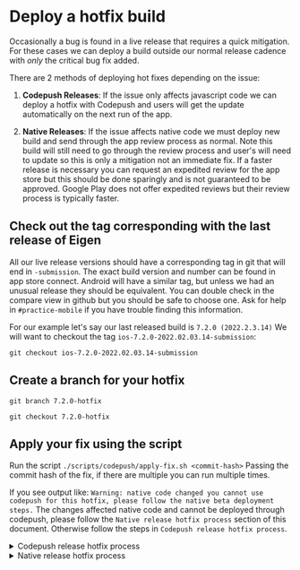 # Deploy a hotfix build

Occasionally a bug is found in a live release that requires a quick mitigation. For these cases we can deploy a build outside our normal release cadence with _only_ the critical bug fix added.

There are 2 methods of deploying hot fixes depending on the issue:

1. **Codepush Releases**: If the issue only affects javascript code we can deploy a hotfix with Codepush and users will get the update automatically on the next run of the app.

2. **Native Releases**: If the issue affects native code we must deploy new build and send through the app review process as normal. Note this build will still need to go through the review process and user's will need to update so this is only a mitigation not an immediate fix. If a faster release is necessary you can request an expedited review for the app store but this should be done sparingly and is not guaranteed to be approved. Google Play does not offer expedited reviews but their review process is typically faster.

## Check out the tag corresponding with the last release of Eigen

All our live release versions should have a corresponding tag in git that will end in `-submission`.
The exact build version and number can be found in app store connect. Android will have a similar tag,
but unless we had an unusual release they should be equivalent. You can double check in the compare view
in github but you should be safe to choose one.
Ask for help in `#practice-mobile` if you have trouble finding this
information.

For our example let's say our last released build is `7.2.0 (2022.2.3.14)`
We will want to checkout the tag `ios-7.2.0-2022.02.03.14-submission`:

`git checkout ios-7.2.0-2022.02.03.14-submission`

## Create a branch for your hotfix

`git branch 7.2.0-hotfix`

`git checkout 7.2.0-hotfix`

## Apply your fix using the script

Run the script `./scripts/codepush/apply-fix.sh <commit-hash>`
Passing the commit hash of the fix, if there are multiple you can run multiple times.

If you see output like: `Warning: native code changed you cannot use codepush for this hotfix, please follow the native beta deployment steps.`
The changes affected native code and cannot be deployed through codepush, please follow the `Native release hotfix process` section of this document.
Otherwise follow the steps in `Codepush release hotfix process`.

<details>
  <summary>Codepush release hotfix process</summary>

## Deploy your change to codepush canary deployment

Let `#practice-mobile` know you will be deploying a hotfix and to hold off deploying to codepush or betas.

Run the script to deploy the hotfix to the canary deployment:
`./scripts/codepush/deploy-to-codepush.sh 'Canary' 'hotfix description'`

## Test your codepush change in the production app

Download the latest app from the app store or play store
Enable the dev menu and download the codepush bundle from the staging deployment.
Test that the fix is working as intended and do some basic QA to make sure the app is functioning correctly.

## Promote the codepush bundle to production

If QA goes well run the script to promote the bundle to production.
Make sure to monitor the app as it rolls out to users.

`./scripts/codepush/promote-release-to-prod.sh <rollout_percentage>`

For example if you wanted to rollout to 50% of users you would pass `50` for rollout_percentage. If it is critical to get the fix out fast
you can pass `100` otherwise it is suggested you pass `50` and monitor before updating to 100%.

### Update rollout

If all looks good with the fix you can update the rollout to all users:

`./scripts/codepush/update_rollout.sh 100`

</details>

<details>
  <summary>Native release hotfix process</summary>

## Update the version number of the app to match next release

Since the hotfix branch is a past release the app version will need to be updated to submit to Apple and Google Play. The next release version can be found in app store connect and is generally the previous release's version number incremented by 1. In this example it is 7.2.1

`./scripts/deploys/next`

`What is the new human-readable release version? 7.2.1`

Commit the version changes.

`git add -A`

`git commit -m "Update version for hotfix"`

## Deploy a beta with the hotfix

Communicate with other devs that a hotfix will be deployed and they should hold off on deploying betas until a build is submitted for review.

`./scripts/deploys/deploy-beta-both` (or `./scripts/deploys/deploy-beta-ios` or `./scripts/deploys/deploy-beta-android` for individual releases)

## Run through QA script and release to the app store

Follow the instructions for [deploying to app store](https://github.com/artsy/eigen/blob/main/docs/deploy_to_app_store.md) and [deploying to play store](https://github.com/artsy/eigen/blob/main/docs/deploy_to_play_store.md).

Make sure to QA the bug fix changes and run through the QA script before releasing to users.

</details>
